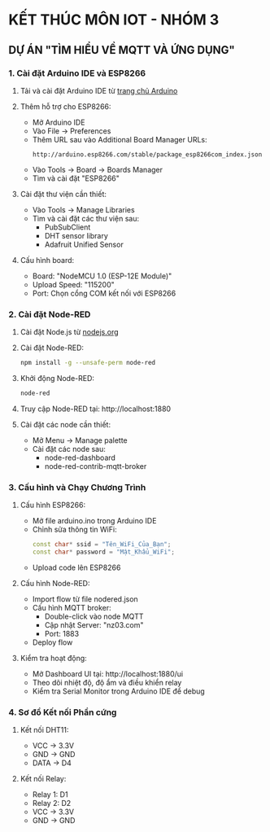 # KẾT THÚC MÔN IOT - NHÓM 3
## DỰ ÁN "TÌM HIỂU VỀ MQTT VÀ ỨNG DỤNG"

### 1. Cài đặt Arduino IDE và ESP8266

1. Tải và cài đặt Arduino IDE từ [trang chủ Arduino](https://www.arduino.cc/en/software)

2. Thêm hỗ trợ cho ESP8266:
   - Mở Arduino IDE
   - Vào File → Preferences
   - Thêm URL sau vào Additional Board Manager URLs:
     ```
     http://arduino.esp8266.com/stable/package_esp8266com_index.json
     ```
   - Vào Tools → Board → Boards Manager
   - Tìm và cài đặt "ESP8266"

3. Cài đặt thư viện cần thiết:
   - Vào Tools → Manage Libraries
   - Tìm và cài đặt các thư viện sau:
     - PubSubClient
     - DHT sensor library
     - Adafruit Unified Sensor

4. Cấu hình board:
   - Board: "NodeMCU 1.0 (ESP-12E Module)"
   - Upload Speed: "115200"
   - Port: Chọn cổng COM kết nối với ESP8266

### 2. Cài đặt Node-RED

1. Cài đặt Node.js từ [nodejs.org](https://nodejs.org/)

2. Cài đặt Node-RED:
   ```bash
   npm install -g --unsafe-perm node-red
   ```

3. Khởi động Node-RED:
   ```bash
   node-red
   ```

4. Truy cập Node-RED tại: http://localhost:1880

5. Cài đặt các node cần thiết:
   - Mở Menu → Manage palette
   - Cài đặt các node sau:
     - node-red-dashboard
     - node-red-contrib-mqtt-broker

### 3. Cấu hình và Chạy Chương Trình

1. Cấu hình ESP8266:
   - Mở file arduino.ino trong Arduino IDE
   - Chỉnh sửa thông tin WiFi:
     ```cpp
     const char* ssid = "Tên_WiFi_Của_Bạn";
     const char* password = "Mật_Khẩu_WiFi";
     ```
   - Upload code lên ESP8266

2. Cấu hình Node-RED:
   - Import flow từ file nodered.json
   - Cấu hình MQTT broker:
     - Double-click vào node MQTT
     - Cập nhật Server: "nz03.com"
     - Port: 1883
   - Deploy flow

3. Kiểm tra hoạt động:
   - Mở Dashboard UI tại: http://localhost:1880/ui
   - Theo dõi nhiệt độ, độ ẩm và điều khiển relay
   - Kiểm tra Serial Monitor trong Arduino IDE để debug

### 4. Sơ đồ Kết nối Phần cứng

1. Kết nối DHT11:
   - VCC → 3.3V
   - GND → GND
   - DATA → D4

2. Kết nối Relay:
   - Relay 1: D1
   - Relay 2: D2
   - VCC → 3.3V
   - GND → GND

